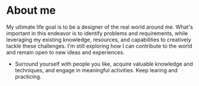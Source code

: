# About me

My ultimate life goal is to be a designer of the real world around me. What's important in this endeavor is to identify problems and requirements, while leveraging my existing knowledge, resources, and capabilities to creatively tackle these challenges.
I'm still exploring how I can contribute to the world and remain open to new ideas and experiences.
- Surround yourself with people you like, acquire valuable knowledge and techniques, and engage in meaningful activities. Keep learing and practicing.
<!--
- 🔭 I’m currently working on ...
- 🌱 I’m currently learning ...
- 👯 I’m looking to collaborate on ...
- 🤔 I’m looking for help with ...
- 💬 Ask me about ...
- 📫 How to reach me: ...
- 😄 Pronouns: ...
- ⚡ Fun fact: ...
-->
